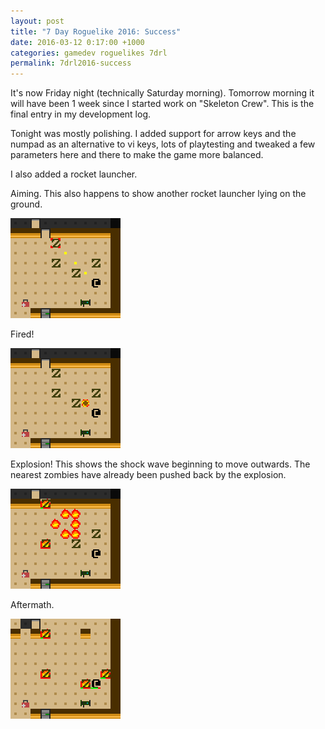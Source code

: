 ```yaml
---
layout: post
title: "7 Day Roguelike 2016: Success"
date: 2016-03-12 0:17:00 +1000
categories: gamedev roguelikes 7drl
permalink: 7drl2016-success
---
```


It's now Friday night (technically Saturday morning). Tomorrow morning it will have been 1 week since I
started work on "Skeleton Crew". This is the final entry in my development log.

Tonight was mostly polishing. I added support for arrow keys and the numpad as
an alternative to vi keys, lots of playtesting and tweaked a few parameters here
and there to make the game more balanced.

I also added a rocket launcher.

Aiming. This also happens to show another rocket launcher lying on the ground.

![](/images/7drl2016-success/s0.png)

Fired!

![](/images/7drl2016-success/s1.png)

Explosion! This shows the shock wave beginning to move outwards. The nearest
zombies have already been pushed back by the explosion.

![](/images/7drl2016-success/s2.png)

Aftermath.

![](/images/7drl2016-success/s3.png)
